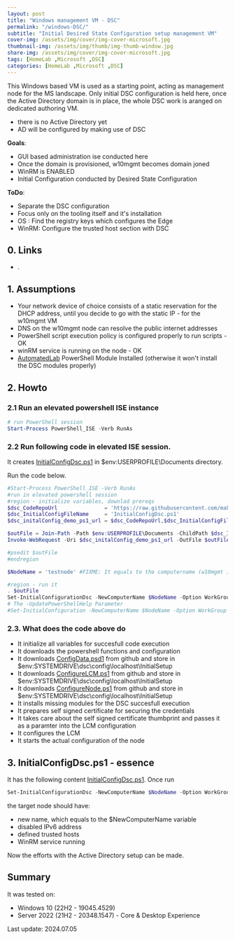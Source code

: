 ```yaml
---
layout: post
title: "Windows management VM - DSC"
permalink: "/windows-DSC/"
subtitle: "Initial Desired State Configuration setup management VM"
cover-img: /assets/img/cover/img-cover-microsoft.jpg
thumbnail-img: /assets/img/thumb/img-thumb-window.jpg
share-img: /assets/img/cover/img-cover-microsoft.jpg
tags: [HomeLab ,Microsoft ,DSC]
categories: [HomeLab ,Microsoft ,DSC]
---
```

This Windows based VM is used as a starting point, acting as management node for the MS landscape. Only initial DSC configuration is held here, once the Active Directory domain is in place, the whole DSC work is aranged on dedicated authoring VM.

* there is no Active Directory yet
* AD will be configured by making use of DSC

**Goals**:

* GUI based administration ise conducted here
* Once the domain is provisioned, w10mgmt becomes domain joned
* WinRM is ENABLED
* Initial Configuration conducted by Desired State Configuration

**ToDo**:

* Separate the DSC configuration
* Focus only on the tooling itself and it's installation
* OS   : Find the registry keys which configures the Edge
* WinRM: Configure the trusted host section with DSC

## 0. Links

* .

## 1. Assumptions

* Your network device of choice consists of a static reservation for the DHCP address, until you decide to go with the static IP - for the w10mgmt VM
* DNS on the w10mgmt node can resolve the public internet addresses
* PowerShell script execution policy is configured properly to run scripts - OK
* winRM service is running on the node - OK
* [AutomatedLab](https://github.com/makeitcloudy/AutomatedLab/tree/main) PowerShell Module Installed (otherwise it won't install the DSC modules properly)

## 2. Howto

### 2.1 Run an elevated powershell ISE instance

```powershell
# run PowerShell session
Start-Process PowerShell_ISE -Verb RunAs
```

### 2.2 Run following code in elevated ISE session.

It creates [InitialConfigDsc.ps1](https://raw.githubusercontent.com/makeitcloudy/HomeLab/feature/007_DesiredStateConfiguration/000_targetNode/InitialConfigDsc.ps1) in $env:USERPROFILE\Documents directory.

Run the code below.

```powershell
#Start-Process PowerShell_ISE -Verb RunAs
#run in elevated powershell session
#region - initialize variables, downlad prereqs
$dsc_CodeRepoUrl               = 'https://raw.githubusercontent.com/makeitcloudy/HomeLab/feature/007_DesiredStateConfiguration/000_targetNode'
$dsc_InitialConfigFileName     = 'InitialConfigDsc.ps1'
$dsc_initalConfig_demo_ps1_url = $dsc_CodeRepoUrl,$dsc_InitialConfigFileName -join '/'

$outFile = Join-Path -Path $env:USERPROFILE\Documents -ChildPath $dsc_InitialConfigFileName
Invoke-WebRequest -Uri $dsc_initalConfig_demo_ps1_url -OutFile $outFile -Verbose

#psedit $outFile
#endregion

$NodeName = 'testnode' #FIXME: It equals to the computername (w10mgmt in this case)

#region - run it 
. $outFile
Set-InitialConfigurationDsc -NewComputerName $NodeName -Option WorkGroup -Verbose
# The -UpdatePowerShellHelp Parameter
#Set-InitialConfiguration -NewComputerName $NodeName -Option WorkGroup -UpdatePowerShellHelp  -Verbose

```

### 2.3. What does the code above do

* It initialize all variables for succesfull code execution
* It downloads the powershell functions and configuration
* It downloads [ConfigData.psd1](https://raw.githubusercontent.com/makeitcloudy/HomeLab/feature/007_DesiredStateConfiguration/000_initialConfig/ConfigData.psd1) from github and store in $env:SYSTEMDRIVE\dsc\config\localhost\InitialSetup
* It downloads [ConfigureLCM.ps1](https://raw.githubusercontent.com/makeitcloudy/HomeLab/feature/007_DesiredStateConfiguration/000_initialConfig/ConfigureLCM.ps1) from github and store in $env:SYSTEMDRIVE\dsc\config\localhost\InitialSetup
* It downloads [ConfigureNode.ps1](https://raw.githubusercontent.com/makeitcloudy/HomeLab/feature/007_DesiredStateConfiguration/000_initialConfig/ConfigureNode.ps1) from github and store in $env:SYSTEMDRIVE\dsc\config\localhost\InitialSetup
* It installs missing modules for the DSC succesfull execution
* It prepares self signed certificate for securing the credentials
* It takes care about the self signed certificate thumbprint and passes it as a paramter into the LCM configuration
* It configures the LCM
* It starts the actual configuration of the node

## 3. InitialConfigDsc.ps1 - essence

It has the following content [InitialConfigDsc.ps1](https://raw.githubusercontent.com/makeitcloudy/HomeLab/feature/007_DesiredStateConfiguration/000_targetNode/InitialConfigDsc.ps1). Once run

```powershell
Set-InitialConfigurationDsc -NewComputerName $NodeName -Option WorkGroup -Verbose
```

the target node should have:

* new name, which equals to the $NewComputerName variable
* disabled IPv6 address
* defined trusted hosts
* WinRM service running

Now the efforts with the Active Directory setup can be made.

## Summary

It was tested on: 

* Windows 10 (22H2 - 19045.4529)
* Server 2022 (21H2 - 20348.1547) - Core & Desktop Experience

Last update: 2024.07.05
